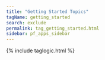 ```yaml
---
title: "Getting Started Topics"
tagName: getting_started
search: exclude
permalink: tag_getting_started.html
sidebar: pf_apps_sidebar
---
```

{% include taglogic.html %}